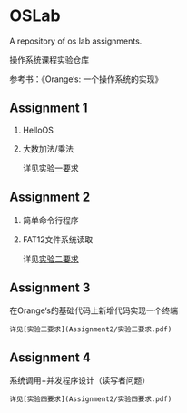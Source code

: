 # OSLab

A repository of os lab assignments.

操作系统课程实验仓库

参考书：《Orange‘s: 一个操作系统的实现》

## Assignment 1

1. HelloOS
2. 大数加法/乘法

    详见[实验一要求](Assignment1/实验一要求.pdf)

## Assignment 2

1. 简单命令行程序
2. FAT12文件系统读取

    详见[实验二要求](Assignment2/实验二要求.pdf)

## Assignment 3

在Orange‘s的基础代码上新增代码实现一个终端

    详见[实验三要求](Assignment2/实验三要求.pdf)

## Assignment 4

系统调用+并发程序设计（读写者问题）

    详见[实验四要求](Assignment2/实验四要求.pdf)